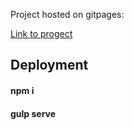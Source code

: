 Project hosted on gitpages:

[Link to progect](https://sashazhardetskaya.github.io/github_client/docs/#!/)



## Deployment

#### npm i
#### gulp serve